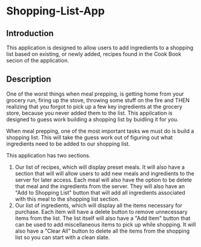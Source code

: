 # Shopping-List-App

## Introduction
This application is designed to allow users to add ingredients to a shopping list based on existing, or newly added, recipes found in the Cook Book secion of the application. 

## Description
One of the worst things when meal prepping, is getting home from your grocery run, firing up the stove, throwing some stuff on the fire and THEN realizing that you forgot to pick up a few key ingredients at the grocery store, because you never added them to the list. This appilcation is designed to guess work building a shopping list by buidling it for you.


When meal prepping, one of the most important tasks we must do is build a shopping list. This will take the guess work out of figuring out what ingredients need to be added to our shopping list. 

This application has two sections. 
1. Our list of recipes, which will display preset meals. It will also have a section that will will allow users to add new meals and ingredients to the server for later access. Each meal will also have the option to be delete that meal and the ingredients from the server. They will also have an "Add to Shopping List" button that will add all ingredients associated with this meal to the shopping list section.
2. Our list of ingredients, which will display all the items necessary for purchase. Each item will have a delete button to remove unnecessary items from the list. The list itself will also have a "Add Item" button that can be used to add miscellaneous items to pick up while shopping. It will also have a "Clear All" button to delete all the items from the shopping list so you can start with a clean slate. 
